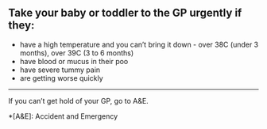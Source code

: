 ## Take your baby or toddler to the GP urgently if they:

- have a high temperature and you can’t bring it down - over 38C (under 3 months), over 39C (3 to 6 months)
- have blood or mucus in their poo
- have severe tummy pain
- are getting worse quickly

***
If you can’t get hold of your GP, go to A&E.

*[A&E]: Accident and Emergency
